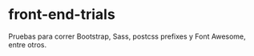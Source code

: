 # front-end-trials

Pruebas para correr Bootstrap, Sass, postcss prefixes y Font Awesome, entre otros.